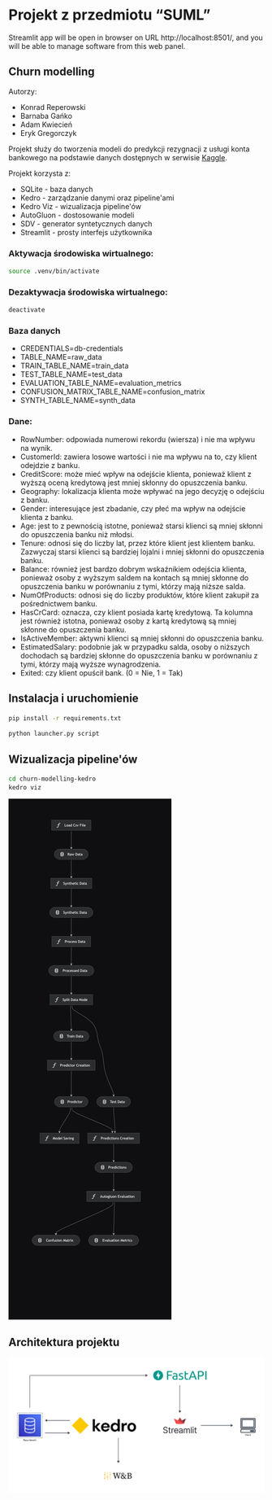 # Projekt z przedmiotu “SUML”

Streamlit app will be open in browser on URL http://localhost:8501/, and you will be able to manage software from this web panel.

## Churn modelling

Autorzy:
* Konrad Reperowski
* Barnaba Gańko
* Adam Kwiecień
* Eryk Gregorczyk

Projekt służy do tworzenia modeli do predykcji rezygnacji z usługi konta bankowego na podstawie danych dostępnych w serwisie [Kaggle](https://www.kaggle.com/code/simgeerek/churn-prediction-using-machine-learning/input). 

Projekt korzysta z:
* SQLite - baza danych
* Kedro - zarządzanie danymi oraz pipeline'ami
* Kedro Viz - wizualizacja pipeline'ów
* AutoGluon - dostosowanie modeli
* SDV - generator syntetycznych danych
* Streamlit - prosty interfejs użytkownika

### Aktywacja środowiska wirtualnego: 
```bash
source .venv/bin/activate
```

### Dezaktywacja środowiska wirtualnego: 
```bash
deactivate
```

### Baza danych

* CREDENTIALS=db-credentials
* TABLE_NAME=raw_data
* TRAIN_TABLE_NAME=train_data
* TEST_TABLE_NAME=test_data
* EVALUATION_TABLE_NAME=evaluation_metrics
* CONFUSION_MATRIX_TABLE_NAME=confusion_matrix
* SYNTH_TABLE_NAME=synth_data

### Dane:

* RowNumber: odpowiada numerowi rekordu (wiersza) i nie ma wpływu na wynik.
* CustomerId: zawiera losowe wartości i nie ma wpływu na to, czy klient odejdzie z banku.
* CreditScore: może mieć wpływ na odejście klienta, ponieważ klient z wyższą oceną kredytową jest mniej skłonny do opuszczenia banku.
* Geography: lokalizacja klienta może wpływać na jego decyzję o odejściu z banku.
* Gender: interesujące jest zbadanie, czy płeć ma wpływ na odejście klienta z banku.
* Age: jest to z pewnością istotne, ponieważ starsi klienci są mniej skłonni do opuszczenia banku niż młodsi.
* Tenure: odnosi się do liczby lat, przez które klient jest klientem banku. Zazwyczaj starsi klienci są bardziej lojalni i mniej skłonni do opuszczenia banku.
* Balance: również jest bardzo dobrym wskaźnikiem odejścia klienta, ponieważ osoby z wyższym saldem na kontach są mniej skłonne do opuszczenia banku w porównaniu z tymi, którzy mają niższe salda.
* NumOfProducts: odnosi się do liczby produktów, które klient zakupił za pośrednictwem banku.
* HasCrCard: oznacza, czy klient posiada kartę kredytową. Ta kolumna jest również istotna, ponieważ osoby z kartą kredytową są mniej skłonne do opuszczenia banku.
* IsActiveMember: aktywni klienci są mniej skłonni do opuszczenia banku.
* EstimatedSalary: podobnie jak w przypadku salda, osoby o niższych dochodach są bardziej skłonne do opuszczenia banku w porównaniu z tymi, którzy mają wyższe wynagrodzenia.
* Exited: czy klient opuścił bank. (0 = Nie, 1 = Tak)

## Instalacja i uruchomienie

```bash
pip install -r requirements.txt
```

```bash
python launcher.py script
```

## Wizualizacja pipeline'ów

```bash
cd churn-modelling-kedro
kedro viz
```

![kedro-pipeline.png](kedro-pipeline.png)

## Architektura projektu

![architecture.png](architecture.png)
